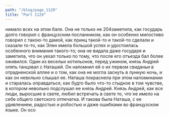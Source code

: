 ```yaml
---
path: "/blog/page_1129"
title: "Part 1129"
---
```


нимало всех на этом бале. Она не только не 204заметила, как государь долго говорил с французским посланником, как он особенно милостиво говорил с такою-то дамой, как принц такой-то и такой-то сделали и сказали то-то, как Элен имела большой успех и удостоилась особенного внимания такого-то; она не видала даже государя и заметила, что он уехал только по тому, что после его отъезда бал более оживился. Один из веселых котильонов, перед ужином, князь Андрей опять танцовал с Наташей. Он напомнил ей о их первом свиданьи в отрадненской аллее и о том, как она не могла заснуть в лунную ночь, и как он невольно слышал ее. Наташа покраснела при этом напоминании и старалась оправдаться, как будто было что-то стыдное в том чувстве, в котором невольно подслушал ее князь Андрей.
Князь Андрей, как все люди, выросшие в свете, любил встречать в свете то, что́ не имело на себе общего светского отпечатка. И такова была Наташа, с ее удивлением, радостью и робостью и даже ошибками во французском языке. Он осо
